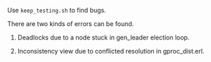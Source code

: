Use `keep_testing.sh` to find bugs.

There are two kinds of errors can be found.

 1. Deadlocks due to a node stuck in gen_leader election loop.

 2. Inconsistency view due to conflicted resolution in gproc_dist.erl.
